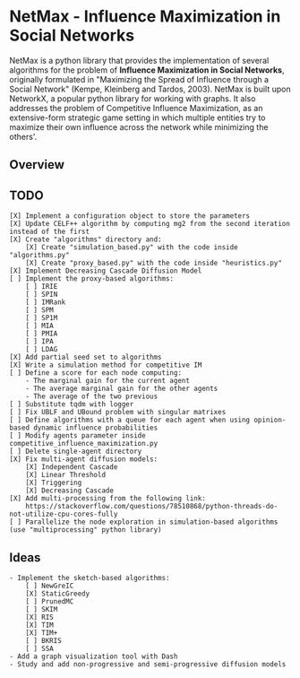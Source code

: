 # NetMax - Influence Maximization in Social Networks

NetMax is a python library that provides the implementation of several algorithms for the problem of **Influence Maximization in Social Networks**, originally formulated in "Maximizing the Spread of Influence through a Social Network" (Kempe, Kleinberg and Tardos, 2003). NetMax is built upon NetworkX, a popular python library for working with graphs. It also addresses the problem of Competitive Influence Maximization, as an extensive-form strategic game setting in which multiple entities try to maximize their own influence across the network while minimizing the others'.

## Overview

## TODO
    [X] Implement a configuration object to store the parameters
    [X] Update CELF++ algorithm by computing mg2 from the second iteration instead of the first
    [X] Create "algorithms" directory and:
        [X] Create "simulation_based.py" with the code inside "algorithms.py"
        [X] Create "proxy_based.py" with the code inside "heuristics.py"
    [X] Implement Decreasing Cascade Diffusion Model
    [ ] Implement the proxy-based algorithms:
        [ ] IRIE
        [ ] SPIN
        [ ] IMRank
        [ ] SPM
        [ ] SP1M
        [ ] MIA
        [ ] PMIA
        [ ] IPA
        [ ] LDAG
    [X] Add partial seed set to algorithms
    [X] Write a simulation method for competitive IM
    [ ] Define a score for each node computing:
        - The marginal gain for the current agent
        - The average marginal gain for the other agents
        - The average of the two previous
    [ ] Substitute tqdm with logger
    [ ] Fix UBLF and UBound problem with singular matrixes
    [ ] Define algorithms with a queue for each agent when using opinion-based dynamic influence probabilities
    [ ] Modify agents parameter inside competitive_influence_maximization.py
    [ ] Delete single-agent directory
    [X] Fix multi-agent diffusion models:
        [X] Independent Cascade
        [X] Linear Threshold
        [X] Triggering
        [X] Decreasing Cascade
    [X] Add multi-processing from the following link:
        https://stackoverflow.com/questions/78510868/python-threads-do-not-utilize-cpu-cores-fully
    [ ] Parallelize the node exploration in simulation-based algorithms (use "multiprocessing" python library)

## Ideas
    - Implement the sketch-based algorithms:
        [ ] NewGreIC
        [X] StaticGreedy
        [ ] PrunedMC
        [ ] SKIM
        [X] RIS
        [X] TIM
        [X] TIM+
        [ ] BKRIS
        [ ] SSA
    - Add a graph visualization tool with Dash
    - Study and add non-progressive and semi-progressive diffusion models
